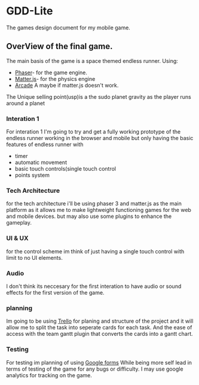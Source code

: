 # GDD-Lite
The games design document for my mobile game.

## OverView of the final game.
 The main basis of the game is a space themed endless runner.
 Using:
* [Phaser](https://photonstorm.github.io/phaser3-docs/)- for the game engine.
* [Matter.js](https://photonstorm.github.io/phaser3-docs/MatterJS.html)- for the physics engine 
* [Arcade](https://photonstorm.github.io/phaser3-docs/Phaser.Physics.Arcade.html) A maybe if matter.js doesn't work.

The Unique selling point(usp)is a the sudo planet gravity as the player runs around a planet
### Interation 1
For interation 1 I'm going to try and get a fully working prototype of the endless runner working in the browser and mobile but only having the basic features of endless runner with
* timer
* automatic movement
* basic touch controls(single touch control
* points system


### Tech Architecture 
for the tech architecture i'll be using  phaser 3  and matter.js as the main platform as it allows me to  make lightweight functioning  games for the web and mobile devices. but may also use some plugins to enhance the gameplay.

### UI & UX
for the control scheme im think of just having a single touch control  with limit to no UI elements.
### Audio 
I don't think its neccesary  for the first interation to have audio or sound effects for the first version of the game.
### planning
Im going to be using [Trello](https://trello.com/b/fr0tffg4/mobile-game)  for planing and structure  of the project and it will allow me to split the task into seperate cards for each task. And  the ease of access with the team gantt plugin that converts the cards into a gantt chart.

### Testing
For testing im planning of using [Google forms](https://www.google.com/forms/about/?utm_source=gaboutpage&utm_medium=formslink&utm_campaign=gabout) While  being more self lead in terms of testing of the game for any bugs or difficulty. 
I may use google analytics  for tracking on the game.

